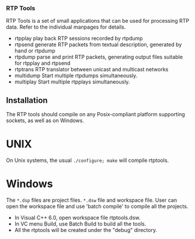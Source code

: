 ### RTP Tools

RTP Tools is a set of small applications
that can be used for processing RTP data.
Refer to the individual manpages for details.

* rtpplay
	play back RTP sessions recorded by rtpdump
* rtpsend
	generate RTP packets from textual description,
	generated by hand or rtpdump
* rtpdump
	parse and print RTP packets,
	generating output files suitable for rtpplay and rtpsend
* rtptrans
	RTP translator between unicast and multicast networks
* multidump
	Start multiple rtpdumps simultaneously.
* multiplay
	Start multiple rtpplays simultaneously.

## Installation

The RTP tools should compile on any Posix-compliant platform
supporting sockets, as well as on Windows.

# UNIX

On Unix systems, the usual `./configure; make` will compile rtptools.

# Windows

The `*.dsp` files are project files. `*.dsw` file and workspace file.
User can open the workspace file and use 'batch compile'
to compile all the projects.

* In Visual C++ 6.0, open workspace file rtptools.dsw.
* In VC menu Build, use Batch Build to build all the tools.
* All the rtptools will be created under the "debug\" directory.
